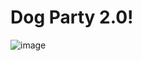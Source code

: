 # Dog Party 2.0!

![image](https://user-images.githubusercontent.com/47184994/56929885-2338a980-6a98-11e9-8c56-ad28f2658ec8.png)
